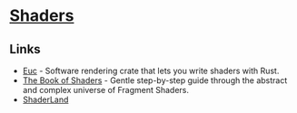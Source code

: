 # [Shaders](https://en.wikipedia.org/wiki/Shader)

## Links

- [Euc](https://github.com/zesterer/euc) - Software rendering crate that lets you write shaders with Rust.
- [The Book of Shaders](https://thebookofshaders.com/) - Gentle step-by-step guide through the abstract and complex universe of Fragment Shaders.
- [ShaderLand](http://shaderland.com/)
